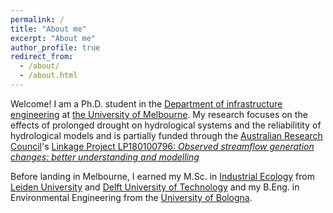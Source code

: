 ```yaml
---
permalink: /
title: "About me"
excerpt: "About me"
author_profile: true
redirect_from:
  - /about/
  - /about.html
---
```


Welcome! I am a Ph.D. student in the [Department of infrastructure engineering](https://infrastructure.eng.unimelb.edu.au) at [the University of Melbourne](https://unimelb.edu.au). My research focuses on the effects of prolonged drought on hydrological systems and the reliabilitity of hydrological models and is partially funded through the [Australian Research Council](https://www.arc.gov.au/)'s [Linkage Project LP180100796: *Observed streamflow generation changes: better understanding and modelling*]( https://findanexpert.unimelb.edu.au/project/104526-observed-streamflow-generation-changes--better-understanding-and-modelling)

Before landing in Melbourne, I earned my M.Sc. in [Industrial Ecology](https://is4ie.org/about/what-is-industrial-ecology) from [Leiden University](https://www.universiteitleiden.nl/en) and [Delft University of Technology](https://www.tudelft.nl/en/) and my B.Eng. in Environmental Engineering from the [University of Bologna](https://www.unibo.it/en).
